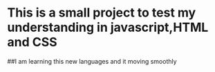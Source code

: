 # This is a small project to test my understanding in javascript,HTML and CSS
##I am learning this new languages and it moving smoothly
